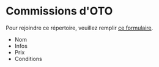 # Commissions d'OTO

Pour rejoindre ce répertoire, veuillez remplir  [ce formulaire]().

- Nom
- Infos
- Prix
- Conditions
